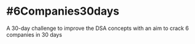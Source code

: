 # #6Companies30days
A 30-day challenge to improve the DSA concepts with an aim to crack 6 companies in 30 days
